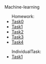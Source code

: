 <!DOCTYPE html>
<html lang="en">
   <head>
	<meta charset="UTF-8">
   </head>
   <body>
     <p>Machine-learning</p>
     <ul>
     	Homework:
	<li><a href='https://github.com/humennaT01/machine-learning/blob/main/Homework/Task0/task0.ipynb'>Task0</a></li>
        <li><a href='https://github.com/humennaT01/machine-learning/blob/main/Homework/Task1/Linear%20Regression%20-%20Task.ipynb'>Task1</a></li>
	<li><a href='https://github.com/humennaT01/machine-learning/blob/main/Homework/Task2/Multivariate%20LR-Stubs.ipynb'>Task2</a></li>
	<li><a href='https://github.com/humennaT01/machine-learning/blob/main/Homework/Task3/NeuralNet%20simple.ipynb'>Task3</a></li>
	<li><a href='https://github.com/humennaT01/machine-learning/blob/main/Homework/Task4/Softmax.ipynb'>Task4</a></li>
     </ul>
     <ul>
         IndividualTask:
         <li><a href='https://github.com/humennaT01/machine-learning/blob/main/IndividualTask/Regression/IndivTask1.ipynb'>Task1</a></li>
     </ul>
   </body>
</html>

